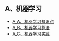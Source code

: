 ## A、机器学习
* [A_A、机器学习知识点](https://github.com/FangChao1086/machine_learning/blob/master/A、机器学习/A_A、机器学习知识点.md)
* [A_B、机器学习算法](https://github.com/FangChao1086/machine_learning/blob/master/A、机器学习/A_B、机器学习算法.md)
* [A_C、机器学习实践](https://github.com/FangChao1086/machine_learning/blob/master/A、机器学习/机器学习实践/README.md)
